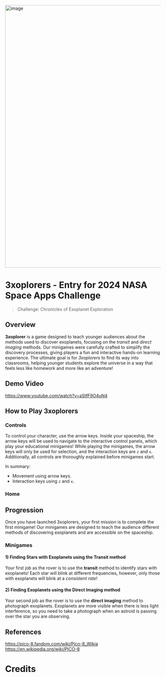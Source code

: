 
<img width="851" alt="image" src="https://github.com/user-attachments/assets/d97af3e9-78d5-4fb3-8237-4bca6fc7b882">

# 3xoplorers - Entry for 2024 NASA Space Apps Challenge

> Challenge: Chronicles of Exoplanet Exploration

## Overview

**3xoplorer** is a game designed to teach younger audiences about the methods used to discover exoplanets, focusing on the *transit* and *direct imaging* methods. Our minigames were carefully crafted to simplify the discovery processes, giving players a fun and interactive hands-on learning experience. The ultimate goal is for *3xoplorers* to find its way into classrooms, helping younger students explore the universe in a way that feels less like homework and more like an adventure!

## Demo Video

https://www.youtube.com/watch?v=aStfF9O4uN4

## How to Play 3xoplorers
### Controls
To control your character, use the arrow keys. Inside your spaceship, the arrow keys will be used to navigate to the interactive control panels, which play your educational minigames! While playing the minigames, the arrow keys will only be used for selection, and the interaction keys are `z` and `x`. Additionally, all controls are thoroughly explained before minigames start.

In summary:
- Movement using arrow keys.
- Interaction keys using `z` and `x`.

### Home
## Progression
Once you have launched 3xoplorers, your first mission is to complete the first minigame! Our minigames are designed to teach the audience different methods of discovering exoplanets and are accessible on the spaceship.

### Minigames

#### 1) Finding Stars with Exoplanets using the Transit method

Your first job as the rover is to use the **transit** method to identify stars with exoplanets! Each star will blink at different frequencies, however, only those with exoplanets will blink at a *consistent rate*!

#### 2) Finding Exoplanets using the Direct Imaging method

Your second job as the rover is to use the **direct imaging** method to photograph exoplanets. Exoplanets are more visible when there is less light interference, so you need to take a photograph when an astroid is passing over the star you are observing.

## References
https://pico-8.fandom.com/wiki/Pico-8_Wikia
https://en.wikipedia.org/wiki/PICO-8

# Credits
